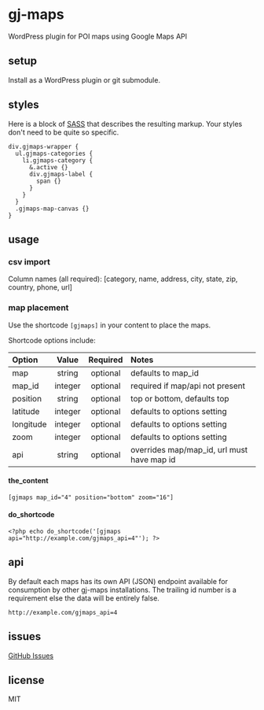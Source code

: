 gj-maps
=======

WordPress plugin for POI maps using Google Maps API

## setup

Install as a WordPress plugin or git submodule.

## styles
Here is a block of [SASS](http://sass-lang.com) that describes the resulting
markup. Your styles don't need to be quite so specific.

```
div.gjmaps-wrapper {
  ul.gjmaps-categories {
    li.gjmaps-category {
      &.active {}
      div.gjmaps-label {
        span {}
      }
    }
  }
  .gjmaps-map-canvas {}
}
```

## usage

### csv import
Column names (all required):
[category, name, address, city, state, zip, country, phone, url]

### map placement
Use the shortcode `[gjmaps]` in your content to place the maps.

Shortcode options include:

| Option | Value | Required | Notes |
| :----- | :---: | :------: | :---- |
| map    | string | optional | defaults to map_id |
| map_id | integer | optional | required if map/api not present |
| position | string | optional | top or bottom, defaults top |
| latitude | integer | optional | defaults to options setting |
| longitude | integer | optional | defaults to options setting |
| zoom | integer | optional | defaults to options setting |
| api | string | optional | overrides map/map_id, url must have map id |

#### the_content


`[gjmaps map_id="4" position="bottom" zoom="16"]`

#### do_shortcode

`<?php echo do_shortcode('[gjmaps api="http://example.com/gjmaps_api=4"'); ?>`

## api

By default each maps has its own API (JSON) endpoint available for consumption by other gj-maps installations. The trailing id number is a requirement else the data will be entirely false.

`http://example.com/gjmaps_api=4`

## issues
[GitHub Issues](https://github.com/GunnJerkens/gj-maps/issues)

## license

MIT
